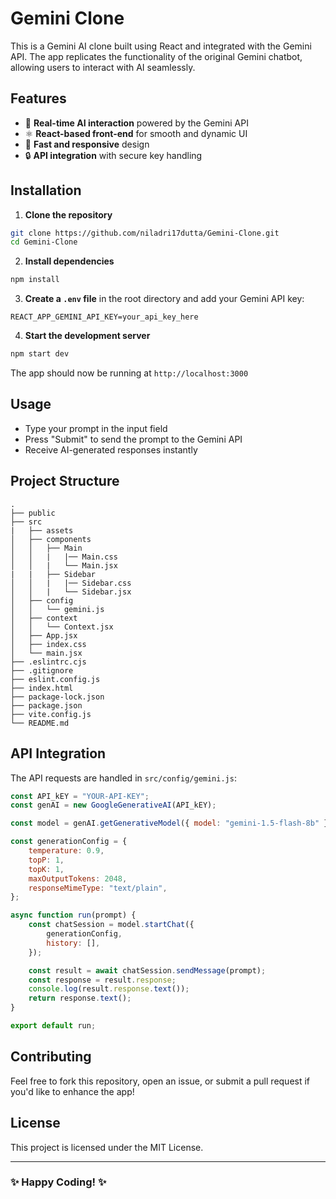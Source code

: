 # Gemini Clone

This is a Gemini AI clone built using React and integrated with the Gemini API. The app replicates the functionality of the original Gemini chatbot, allowing users to interact with AI seamlessly.

## Features

- 🌟 **Real-time AI interaction** powered by the Gemini API
- ⚛️ **React-based front-end** for smooth and dynamic UI
- 🚀 **Fast and responsive** design
- 🔒 **API integration** with secure key handling

## Installation

1. **Clone the repository**

```bash
git clone https://github.com/niladri17dutta/Gemini-Clone.git
cd Gemini-Clone
```

2. **Install dependencies**

```bash
npm install
```

3. **Create a `.env` file** in the root directory and add your Gemini API key:

```
REACT_APP_GEMINI_API_KEY=your_api_key_here
```

4. **Start the development server**

```bash
npm start dev
```

The app should now be running at `http://localhost:3000`

## Usage

- Type your prompt in the input field
- Press "Submit" to send the prompt to the Gemini API
- Receive AI-generated responses instantly

## Project Structure

```
.
├── public
├── src
|   ├── assets
│   ├── components
│   │   ├── Main
│   │   |   |── Main.css
│   │   |   └── Main.jsx
|   |   ├── Sidebar
│   │   |   |── Sidebar.css
│   │   |   └── Sidebar.jsx
│   ├── config
│   │   └── gemini.js
│   ├── context
│   │   └── Context.jsx
│   ├── App.jsx
│   ├── index.css
│   └── main.jsx
├── .eslintrc.cjs
├── .gitignore
├── eslint.config.js
├── index.html
├── package-lock.json
├── package.json
├── vite.config.js
└── README.md
```

## API Integration

The API requests are handled in `src/config/gemini.js`:

```javascript
const API_kEY = "YOUR-API-KEY";
const genAI = new GoogleGenerativeAI(API_kEY);

const model = genAI.getGenerativeModel({ model: "gemini-1.5-flash-8b" });

const generationConfig = {
    temperature: 0.9,
    topP: 1,
    topK: 1,
    maxOutputTokens: 2048,
    responseMimeType: "text/plain",
};

async function run(prompt) {
    const chatSession = model.startChat({
        generationConfig,
        history: [],
    });

    const result = await chatSession.sendMessage(prompt);
    const response = result.response;
    console.log(result.response.text());
    return response.text();
}

export default run;
```

## Contributing

Feel free to fork this repository, open an issue, or submit a pull request if you'd like to enhance the app!

## License

This project is licensed under the MIT License.

---

### ✨ Happy Coding! ✨

